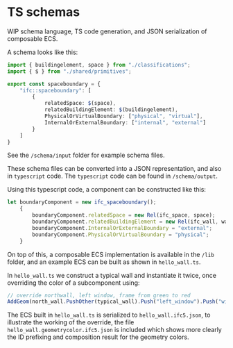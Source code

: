 # TS schemas

WIP schema language, TS code generation, and JSON serialization of composable ECS.

A schema looks like this:
```ts
import { buildingelement, space } from "./classifications";
import { $ } from "./shared/primitives";

export const spaceboundary = {
    "ifc::spaceboundary": [
        {
            relatedSpace: $(space),
            relatedBuildingElement: $(buildingelement),
            PhysicalOrVirtualBoundary: ["physical", "virtual"],
            InternalOrExternalBoundary: ["internal", "external"]
        }
    ]
}
```

See the `/schema/input` folder for example schema files.

These schema files can be converted into a JSON representation, and also in `typescript` code. The `typescript` code can be found in `/schema/output`.

Using this typescript code, a component can be constructed like this:

```ts
let boundaryComponent = new ifc_spaceboundary();
    {
        boundaryComponent.relatedSpace = new Rel(ifc_space, space);
        boundaryComponent.relatedBuildingElement = new Rel(ifc_wall, wall));
        boundaryComponent.InternalOrExternalBoundary = "external";
        boundaryComponent.PhysicalOrVirtualBoundary = "physical";
    }
```

On top of this, a composable ECS implementation is available in the `/lib` folder, and an example ECS can be built as shown in `hello_wall.ts`.

In `hello_wall.ts` we construct a typical wall and instantiate it twice, once overriding the color of a subcomponent using:

```ts
// override northwall, left window, frame from green to red
AddGeom(north_wall.PushOther(typical_wall).Push("left_window").Push("window_frame"), "red");

```

The ECS built in `hello_wall.ts` is serialized to `hello_wall.ifc5.json`, to illustrate the working of the override, the file `hello_wall.geometrycolor.ifc5.json` is included which shows more clearly the ID prefixing and composition result for the geometry colors.